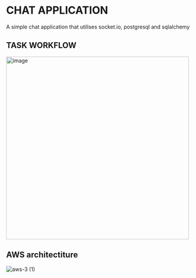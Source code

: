 # CHAT APPLICATION

A simple chat application that utilises socket.io, postgresql and sqlalchemy

## TASK WORKFLOW

<img width="492" alt="image" src="https://user-images.githubusercontent.com/99150197/196148372-bf65c3d7-a209-4daf-a844-9e30c5e1d728.png">

## AWS architectiture

![aws-3 (1)](https://user-images.githubusercontent.com/99150197/196216602-fc609e37-cf74-48c1-acfc-8e9e84232410.jpg)


